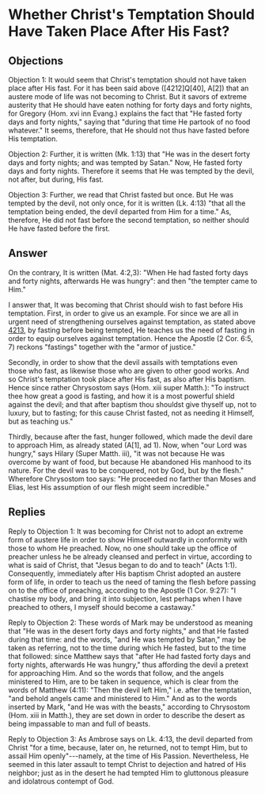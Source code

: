 # Whether Christ's Temptation Should Have Taken Place After His Fast?

## Objections

Objection 1: It would seem that Christ's temptation should not have taken place after His fast. For it has been said above ([4212]Q[40], A[2]) that an austere mode of life was not becoming to Christ. But it savors of extreme austerity that He should have eaten nothing for forty days and forty nights, for Gregory (Hom. xvi inn Evang.) explains the fact that "He fasted forty days and forty nights," saying that "during that time He partook of no food whatever." It seems, therefore, that He should not thus have fasted before His temptation.

Objection 2: Further, it is written (Mk. 1:13) that "He was in the desert forty days and forty nights; and was tempted by Satan." Now, He fasted forty days and forty nights. Therefore it seems that He was tempted by the devil, not after, but during, His fast.

Objection 3: Further, we read that Christ fasted but once. But He was tempted by the devil, not only once, for it is written (Lk. 4:13) "that all the temptation being ended, the devil departed from Him for a time." As, therefore, He did not fast before the second temptation, so neither should He have fasted before the first.

## Answer

On the contrary, It is written (Mat. 4:2,3): "When He had fasted forty days and forty nights, afterwards He was hungry": and then "the tempter came to Him."

I answer that, It was becoming that Christ should wish to fast before His temptation. First, in order to give us an example. For since we are all in urgent need of strengthening ourselves against temptation, as stated above [4213](A[1]), by fasting before being tempted, He teaches us the need of fasting in order to equip ourselves against temptation. Hence the Apostle (2 Cor. 6:5, 7) reckons "fastings" together with the "armor of justice."

Secondly, in order to show that the devil assails with temptations even those who fast, as likewise those who are given to other good works. And so Christ's temptation took place after His fast, as also after His baptism. Hence since rather Chrysostom says (Hom. xiii super Matth.): "To instruct thee how great a good is fasting, and how it is a most powerful shield against the devil; and that after baptism thou shouldst give thyself up, not to luxury, but to fasting; for this cause Christ fasted, not as needing it Himself, but as teaching us."

Thirdly, because after the fast, hunger followed, which made the devil dare to approach Him, as already stated (A[1], ad 1). Now, when "our Lord was hungry," says Hilary (Super Matth. iii), "it was not because He was overcome by want of food, but because He abandoned His manhood to its nature. For the devil was to be conquered, not by God, but by the flesh." Wherefore Chrysostom too says: "He proceeded no farther than Moses and Elias, lest His assumption of our flesh might seem incredible."

## Replies

Reply to Objection 1: It was becoming for Christ not to adopt an extreme form of austere life in order to show Himself outwardly in conformity with those to whom He preached. Now, no one should take up the office of preacher unless he be already cleansed and perfect in virtue, according to what is said of Christ, that "Jesus began to do and to teach" (Acts 1:1). Consequently, immediately after His baptism Christ adopted an austere form of life, in order to teach us the need of taming the flesh before passing on to the office of preaching, according to the Apostle (1 Cor. 9:27): "I chastise my body, and bring it into subjection, lest perhaps when I have preached to others, I myself should become a castaway."

Reply to Objection 2: These words of Mark may be understood as meaning that "He was in the desert forty days and forty nights," and that He fasted during that time: and the words, "and He was tempted by Satan," may be taken as referring, not to the time during which He fasted, but to the time that followed: since Matthew says that "after He had fasted forty days and forty nights, afterwards He was hungry," thus affording the devil a pretext for approaching Him. And so the words that follow, and the angels ministered to Him, are to be taken in sequence, which is clear from the words of Matthew (4:11): "Then the devil left Him," i.e. after the temptation, "and behold angels came and ministered to Him." And as to the words inserted by Mark, "and He was with the beasts," according to Chrysostom (Hom. xiii in Matth.), they are set down in order to describe the desert as being impassable to man and full of beasts.

Reply to Objection 3: As Ambrose says on Lk. 4:13, the devil departed from Christ "for a time, because, later on, he returned, not to tempt Him, but to assail Him openly"---namely, at the time of His Passion. Nevertheless, He seemed in this later assault to tempt Christ to dejection and hatred of His neighbor; just as in the desert he had tempted Him to gluttonous pleasure and idolatrous contempt of God.